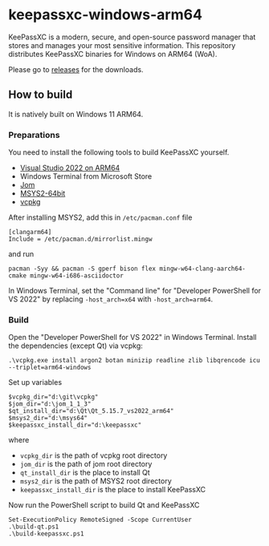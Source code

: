 # keepassxc-windows-arm64
KeePassXC is a modern, secure, and open-source password manager that stores and manages your most sensitive information. This repository distributes KeePassXC binaries for Windows on ARM64 (WoA).

Please go to [releases](https://github.com/minnyres/keepassxc-windows-arm64/releases) for the downloads.

## How to build

It is natively built on Windows 11 ARM64.

### Preparations

You need to install the following tools to build KeePassXC yourself.
+ [Visual Studio 2022 on ARM64](https://devblogs.microsoft.com/visualstudio/arm64-visual-studio-is-officially-here/)
+ Windows Terminal from Microsoft Store
+ [Jom](https://wiki.qt.io/Jom)
+ [MSYS2-64bit](https://www.msys2.org/)
+ [vcpkg](https://vcpkg.io/en/index.html)

After installing MSYS2, add this in `/etc/pacman.conf` file
```
[clangarm64]
Include = /etc/pacman.d/mirrorlist.mingw
```
and run
```
pacman -Syy && pacman -S gperf bison flex mingw-w64-clang-aarch64-cmake mingw-w64-i686-asciidoctor 
```

In Windows Terminal, set the "Command line" for "Developer PowerShell for VS 2022" by replacing `-host_arch=x64` with `-host_arch=arm64`.

### Build 

Open the "Developer PowerShell for VS 2022" in Windows Terminal. Install the dependencies (except Qt) via vcpkg:
```
.\vcpkg.exe install argon2 botan minizip readline zlib libqrencode icu --triplet=arm64-windows
```
Set up variables
```
$vcpkg_dir="d:\git\vcpkg"
$jom_dir="d:\jom_1_1_3"
$qt_install_dir="d:\Qt\Qt_5.15.7_vs2022_arm64"
$msys2_dir="d:\msys64"
$keepassxc_install_dir="d:\keepassxc"
```
where 
+ `vcpkg_dir` is the path of vcpkg root directory
+ `jom_dir` is the path of jom root directory
+ `qt_install_dir` is the place to install Qt
+ `msys2_dir` is the path of MSYS2 root directory
+ `keepassxc_install_dir` is the place to install KeePassXC

Now run the PowerShell script to build Qt and KeePassXC
```
Set-ExecutionPolicy RemoteSigned -Scope CurrentUser
.\build-qt.ps1
.\build-keepassxc.ps1
```